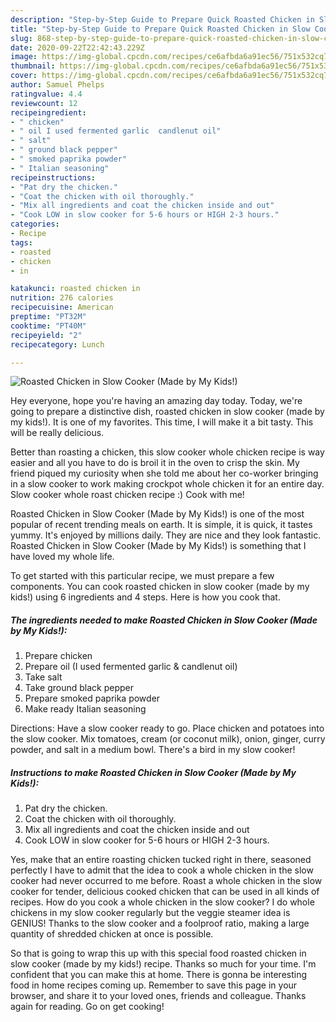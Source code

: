 ```yaml
---
description: "Step-by-Step Guide to Prepare Quick Roasted Chicken in Slow Cooker (Made by My Kids!)"
title: "Step-by-Step Guide to Prepare Quick Roasted Chicken in Slow Cooker (Made by My Kids!)"
slug: 868-step-by-step-guide-to-prepare-quick-roasted-chicken-in-slow-cooker-made-by-my-kids
date: 2020-09-22T22:42:43.229Z
image: https://img-global.cpcdn.com/recipes/ce6afbda6a91ec56/751x532cq70/roasted-chicken-in-slow-cooker-made-by-my-kids-recipe-main-photo.jpg
thumbnail: https://img-global.cpcdn.com/recipes/ce6afbda6a91ec56/751x532cq70/roasted-chicken-in-slow-cooker-made-by-my-kids-recipe-main-photo.jpg
cover: https://img-global.cpcdn.com/recipes/ce6afbda6a91ec56/751x532cq70/roasted-chicken-in-slow-cooker-made-by-my-kids-recipe-main-photo.jpg
author: Samuel Phelps
ratingvalue: 4.4
reviewcount: 12
recipeingredient:
- " chicken"
- " oil I used fermented garlic  candlenut oil"
- " salt"
- " ground black pepper"
- " smoked paprika powder"
- " Italian seasoning"
recipeinstructions:
- "Pat dry the chicken."
- "Coat the chicken with oil thoroughly."
- "Mix all ingredients and coat the chicken inside and out"
- "Cook LOW in slow cooker for 5-6 hours or HIGH 2-3 hours."
categories:
- Recipe
tags:
- roasted
- chicken
- in

katakunci: roasted chicken in 
nutrition: 276 calories
recipecuisine: American
preptime: "PT32M"
cooktime: "PT40M"
recipeyield: "2"
recipecategory: Lunch

---
```



![Roasted Chicken in Slow Cooker (Made by My Kids!)](https://img-global.cpcdn.com/recipes/ce6afbda6a91ec56/751x532cq70/roasted-chicken-in-slow-cooker-made-by-my-kids-recipe-main-photo.jpg)

Hey everyone, hope you're having an amazing day today. Today, we're going to prepare a distinctive dish, roasted chicken in slow cooker (made by my kids!). It is one of my favorites. This time, I will make it a bit tasty. This will be really delicious.

Better than roasting a chicken, this slow cooker whole chicken recipe is way easier and all you have to do is broil it in the oven to crisp the skin. My friend piqued my curiosity when she told me about her co-worker bringing in a slow cooker to work making crockpot whole chicken it for an entire day. Slow cooker whole roast chicken recipe :) Cook with me!

Roasted Chicken in Slow Cooker (Made by My Kids!) is one of the most popular of recent trending meals on earth. It is simple, it is quick, it tastes yummy. It's enjoyed by millions daily. They are nice and they look fantastic. Roasted Chicken in Slow Cooker (Made by My Kids!) is something that I have loved my whole life.


To get started with this particular recipe, we must prepare a few components. You can cook roasted chicken in slow cooker (made by my kids!) using 6 ingredients and 4 steps. Here is how you cook that.

<!--inarticleads1-->

##### The ingredients needed to make Roasted Chicken in Slow Cooker (Made by My Kids!):

1. Prepare  chicken
1. Prepare  oil (I used fermented garlic &amp; candlenut oil)
1. Take  salt
1. Take  ground black pepper
1. Prepare  smoked paprika powder
1. Make ready  Italian seasoning


Directions: Have a slow cooker ready to go. Place chicken and potatoes into the slow cooker. Mix tomatoes, cream (or coconut milk), onion, ginger, curry powder, and salt in a medium bowl. There&#39;s a bird in my slow cooker! 

<!--inarticleads2-->

##### Instructions to make Roasted Chicken in Slow Cooker (Made by My Kids!):

1. Pat dry the chicken.
1. Coat the chicken with oil thoroughly.
1. Mix all ingredients and coat the chicken inside and out
1. Cook LOW in slow cooker for 5-6 hours or HIGH 2-3 hours.


Yes, make that an entire roasting chicken tucked right in there, seasoned perfectly I have to admit that the idea to cook a whole chicken in the slow cooker had never occurred to me before. Roast a whole chicken in the slow cooker for tender, delicious cooked chicken that can be used in all kinds of recipes. How do you cook a whole chicken in the slow cooker? I do whole chickens in my slow cooker regularly but the veggie steamer idea is GENIUS! Thanks to the slow cooker and a foolproof ratio, making a large quantity of shredded chicken at once is possible. 

So that is going to wrap this up with this special food roasted chicken in slow cooker (made by my kids!) recipe. Thanks so much for your time. I'm confident that you can make this at home. There is gonna be interesting food in home recipes coming up. Remember to save this page in your browser, and share it to your loved ones, friends and colleague. Thanks again for reading. Go on get cooking!
